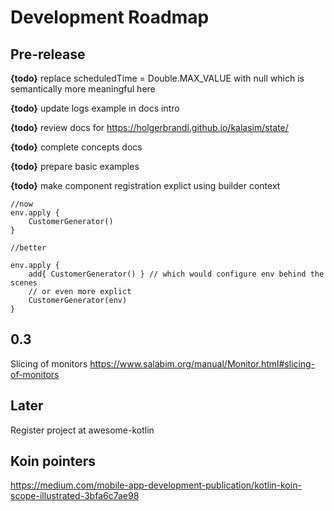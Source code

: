 # Development Roadmap


## Pre-release

**{todo}**  replace scheduledTime = Double.MAX_VALUE with null which is semantically more meaningful here

**{todo}** update logs example in docs intro

**{todo}** review docs for https://holgerbrandl.github.io/kalasim/state/

**{todo}** complete concepts docs

**{todo}** prepare basic examples

**{todo}** make component registration explict using builder context
```
//now
env.apply {
    CustomerGenerator()
}

//better

env.apply {
    add{ CustomerGenerator() } // which would configure env behind the scenes
    // or even more explict
    CustomerGenerator(env)
}

```

## 0.3

Slicing of monitors https://www.salabim.org/manual/Monitor.html#slicing-of-monitors

## Later

Register project at awesome-kotlin


## Koin pointers

https://medium.com/mobile-app-development-publication/kotlin-koin-scope-illustrated-3bfa6c7ae98